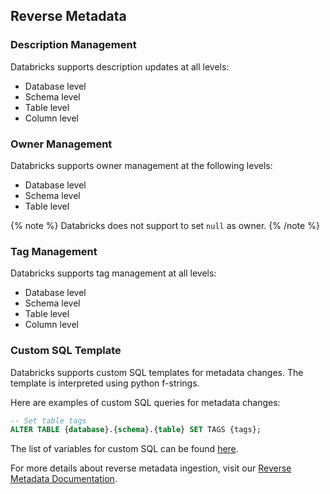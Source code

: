 ## Reverse Metadata

### Description Management

Databricks supports description updates at all levels:
- Database level
- Schema level
- Table level
- Column level

### Owner Management

Databricks supports owner management at the following levels:
- Database level
- Schema level
- Table level

{% note %}
Databricks does not support to set `null` as owner.
{% /note %}

### Tag Management

Databricks supports tag management at all levels:
- Database level
- Schema level
- Table level
- Column level

### Custom SQL Template

Databricks supports custom SQL templates for metadata changes. The template is interpreted using python f-strings.

Here are examples of custom SQL queries for metadata changes:

```sql
-- Set table tags
ALTER TABLE {database}.{schema}.{table} SET TAGS {tags};
```

The list of variables for custom SQL can be found [here](https://docs.getcollate.io/connectors/ingestion/workflows/reverse-metadata#custom-sql-template).

For more details about reverse metadata ingestion, visit our [Reverse Metadata Documentation](https://docs.getcollate.io/connectors/ingestion/workflows/reverse-metadata).
